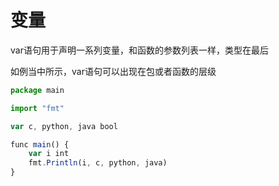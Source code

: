 # 变量

var语句用于声明一系列变量，和函数的参数列表一样，类型在最后

如例当中所示，var语句可以出现在包或者函数的层级

```js
package main

import "fmt"

var c, python, java bool

func main() {
	var i int
	fmt.Println(i, c, python, java)
}

```
